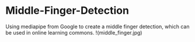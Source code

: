 # Middle-Finger-Detection
Using mediapipe from Google to create a middle finger detection, which can be used in online learning commons.
!(middle_finger.jpg)
